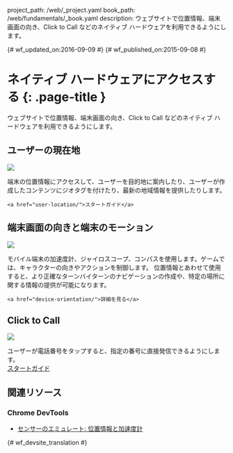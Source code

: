 project_path: /web/_project.yaml
book_path: /web/fundamentals/_book.yaml
description: ウェブサイトで位置情報、端末画面の向き、Click to Call などのネイティブ ハードウェアを利用できるようにします。

{# wf_updated_on:2016-09-09 #}
{# wf_published_on:2015-09-08 #}

# ネイティブ ハードウェアにアクセスする {: .page-title }

ウェブサイトで位置情報、端末画面の向き、Click to Call などのネイティブ ハードウェアを利用できるようにします。



<div class="attempt-left">
  <h2>ユーザーの現在地</h2>
  <a href="user-location/">
    <img src="images/geoloc.png">
  </a>
  <p>
    端末の位置情報にアクセスして、ユーザーを目的地に案内したり、ユーザーが作成したコンテンツにジオタグを付けたり、最新の地域情報を提供したりします。<br>

    <a href="user-location/">スタートガイド</a>
  </p>
</div>

<div class="attempt-right">
  <h2>端末画面の向きと端末のモーション</h2>
  <a href="device-orientation/">
    <img src="images/device-orientation.png">
  </a>
  <p>
    モバイル端末の加速度計、ジャイロスコープ、コンパスを使用します。ゲームでは、キャラクターの向きやアクションを制御します。
位置情報とあわせて使用すると、より正確なターンバイターンのナビゲーションの作成や、特定の場所に関する情報の提供が可能になります。<br>


    <a href="device-orientation/">詳細を見る</a>
  </p>
</div>

<div style="clear:both;"></div>

<div class="attempt-left">
  <h2>Click to Call</h2>
  <a href="click-to-call/">
    <img src="images/click-to-call.png">
  </a>
  <p>
	   ユーザーが電話番号をタップすると、指定の番号に直接発信できるようにします。<br>
    <a href="click-to-call/">スタートガイド</a>
  </p>
</div>


<div style="clear:both;"></div>

##  関連リソース

### Chrome DevTools

* [センサーのエミュレート: 位置情報と加速度計](/web/tools/chrome-devtools/device-mode/device-input-and-sensors)


<div style="clear:both;"></div>


{# wf_devsite_translation #}
